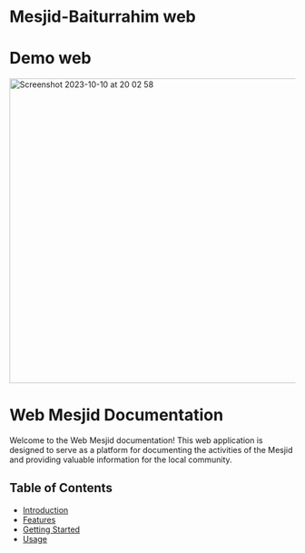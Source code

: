 # Mesjid-Baiturrahim web
# Demo web
<img width="537" alt="Screenshot 2023-10-10 at 20 02 58" src="https://github.com/kodeman274/Mesjid-Baiturrahim/assets/99820483/f6cdcbe5-4ece-4f07-9372-efadd9f60060">

# Web Mesjid Documentation

Welcome to the Web Mesjid documentation! This web application is designed to serve as a platform for documenting the activities of the Mesjid and providing valuable information for the local community.

## Table of Contents

- [Introduction](#introduction)
- [Features](#features)
- [Getting Started](#getting-started)
- [Usage](#usage)
